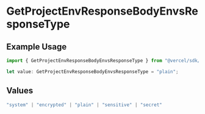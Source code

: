 # GetProjectEnvResponseBodyEnvsResponseType

## Example Usage

```typescript
import { GetProjectEnvResponseBodyEnvsResponseType } from "@vercel/sdk/models/operations/getprojectenv.js";

let value: GetProjectEnvResponseBodyEnvsResponseType = "plain";
```

## Values

```typescript
"system" | "encrypted" | "plain" | "sensitive" | "secret"
```
